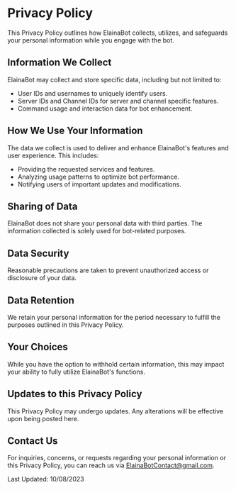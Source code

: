 # Privacy Policy

This Privacy Policy outlines how ElainaBot collects, utilizes, and safeguards your personal information while you engage with the bot.

## Information We Collect

ElainaBot may collect and store specific data, including but not limited to:
- User IDs and usernames to uniquely identify users.
- Server IDs and Channel IDs for server and channel specific features.
- Command usage and interaction data for bot enhancement.

## How We Use Your Information

The data we collect is used to deliver and enhance ElainaBot's features and user experience. This includes:
- Providing the requested services and features.
- Analyzing usage patterns to optimize bot performance.
- Notifying users of important updates and modifications.

## Sharing of Data

ElainaBot does not share your personal data with third parties. The information collected is solely used for bot-related purposes.

## Data Security

Reasonable precautions are taken to prevent unauthorized access or disclosure of your data.

## Data Retention

We retain your personal information for the period necessary to fulfill the purposes outlined in this Privacy Policy.

## Your Choices

While you have the option to withhold certain information, this may impact your ability to fully utilize ElainaBot's functions.

## Updates to this Privacy Policy

This Privacy Policy may undergo updates. Any alterations will be effective upon being posted here.

## Contact Us

For inquiries, concerns, or requests regarding your personal information or this Privacy Policy, you can reach us via [ElainaBotContact@gmail.com](mailto:ElainaBotContact@gmail.com).

Last Updated: 10/08/2023

